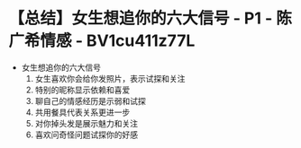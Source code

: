 # 【总结】女生想追你的六大信号 - P1 - 陈广希情感 - BV1cu411z77L

-   女生想追你的六大信号
    1.  女生喜欢你会给你发照片，表示试探和关注
    2.  特别的昵称显示依赖和喜爱
    3.  聊自己的情感经历是示弱和试探
    4.  共用餐具代表关系更进一步
    5.  对你掉头发是展示魅力和关注
    6.  喜欢问奇怪问题试探你的好感